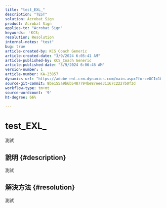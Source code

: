 ```yaml
---
title: "test_EXL_"
description: "TEST"
solution: Acrobat Sign
product: Acrobat Sign
applies-to: "Acrobat Sign"
keywords: 「KCS」
resolution: Resolution
internal-notes: "test"
bug: true
article-created-by: KCS_Coach Generic
article-created-date: "3/9/2024 6:05:41 AM"
article-published-by: KCS_Coach Generic
article-published-date: "3/9/2024 6:06:46 AM"
version-number: 1
article-number: KA-23857
dynamics-url: "https://adobe-ent.crm.dynamics.com/main.aspx?forceUCI=1&pagetype=entityrecord&etn=knowledgearticle&id=a6c8360b-dbdd-ee11-904c-000d3a3110f0"
source-git-commit: 8be155a9b6b5487794be87eee31167c2227b0f3d
workflow-type: tm+mt
source-wordcount: '9'
ht-degree: 66%

---
```


# test_EXL_


測試

## 說明 {#description}

測試

## 解決方法 {#resolution}


測試

